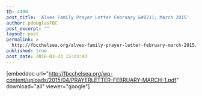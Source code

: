 ```yaml
---
ID: 4490
post_title: 'Alves Family Prayer Letter February &#8211; March 2015'
author: pdouglasFBC
post_excerpt: ""
layout: post
permalink: >
  http://fbcchelsea.org/alves-family-prayer-letter-february-march-2015/
published: true
post_date: 2016-03-23 15:23:43
---
```

[embeddoc url="http://fbcchelsea.org/wp-content/uploads/2015/04/PRAYERLETTER-FEBRUARY-MARCH-1.pdf" download="all" viewer="google"]